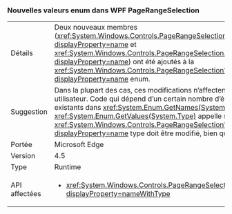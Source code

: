 ### <a name="new-enum-values-in-wpfs-pagerangeselection"></a>Nouvelles valeurs enum dans WPF PageRangeSelection

|   |   |
|---|---|
|Détails|Deux nouveaux membres (<xref:System.Windows.Controls.PageRangeSelection.CurrentPage?displayProperty=name> et <xref:System.Windows.Controls.PageRangeSelection.SelectedPages?displayProperty=name>) ont été ajoutés à la <xref:System.Windows.Controls.PageRangeSelection?displayProperty=name> enum.|
|Suggestion|Dans la plupart des cas, ces modifications n’affectent pas le code utilisateur. Code qui dépend d’un certain nombre d’éléments existants dans <xref:System.Enum.GetNames(System.Type)> ou <xref:System.Enum.GetValues(System.Type)> appelle sur la <xref:System.Windows.Controls.PageRangeSelection?displayProperty=name> type doit être modifié, bien que.|
|Portée|Microsoft Edge|
|Version|4.5|
|Type|Runtime|
|API affectées|<ul><li><xref:System.Windows.Controls.PageRangeSelection?displayProperty=nameWithType></li></ul>|

